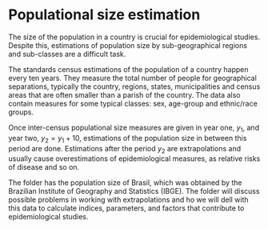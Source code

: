 
# Populational size estimation

The size of the population in a country is crucial for epidemiological studies. Despite this,  estimations of population size by sub-geographical regions and sub-classes are a difficult task. 

The standards census estimations of the population of a country happen every ten years. They measure the total number of people for geographical separations, typically the country, regions, states, municipalities and census areas that are often smaller than a parish of the country. The data also contain measures for some typical classes: sex, age-group and ethnic/race groups. 

Once inter-census populational size measures are given in year one, $y_{1}$,  and year two, $y_{2} = y_{1} + 10$,  estimations of the population size in between this period are done. Estimations after the period $y_{2}$ are extrapolations and usually cause overestimations of epidemiological measures, as relative risks of disease and so on. 

The folder has the population size of Brasil, which was obtained by the Brazilian Institute of Geography and Statistics (IBGE). The folder will discuss possible problems in working with extrapolations and ho we will dell with this data to calculate indices, parameters, and factors that contribute to epidemiological studies. 
